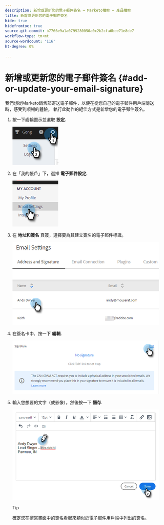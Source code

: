 ```yaml
---
description: 新增或更新您的電子郵件簽名 — Marketo檔案 — 產品檔案
title: 新增或更新您的電子郵件簽名
hide: true
hidefromtoc: true
source-git-commit: b7766e9a1a0799280050a0c2b2cfa6bee71e8de7
workflow-type: tm+mt
source-wordcount: '116'
ht-degree: 0%

---
```


# 新增或更新您的電子郵件簽名 {#add-or-update-your-email-signature}

我們想從Marketo銷售部寄送電子郵件，以便在從您自己的電子郵件用戶端傳送時，感受到順暢的體驗。 執行此動作的絕佳方式是新增您的電子郵件簽名。

1. 按一下齒輪圖示並選取 **設定**.

   ![](assets/add-or-update-your-email-signature-1.png)

1. 在「我的帳戶」下，選擇 **電子郵件設定**.

   ![](assets/add-or-update-your-email-signature-2.png)

1. 在 **地址和簽名** 頁簽，選擇要為其建立簽名的電子郵件標識。

   ![](assets/add-or-update-your-email-signature-3.png)

1. 在簽名卡中，按一下 **編輯**.

   ![](assets/add-or-update-your-email-signature-4.png)

1. 輸入您想要的文字（或影像），然後按一下 **儲存**.

   ![](assets/add-or-update-your-email-signature-5.png)

   >[!TIP]
   >
   >確定您在撰寫畫面中的簽名看起來類似於電子郵件用戶端中列出的簽名。
